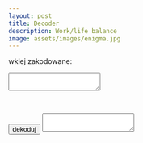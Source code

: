 ```yaml
---
layout: post
title: Decoder
description: Work/life balance
image: assets/images/enigma.jpg
---
```




<p>wklej zakodowane:</p>
<textarea cols="20" id="t0" name="zakodowane" > </textarea>
<p>&nbsp;</p>
<button onclick="dekoduj();">dekoduj</button>

<textarea cols="20" id="t1" name="rozkodowane"> </textarea>








<script>
  
function dekoduj() {
  
var decoded = cip(document.getElementById("t0").value);
  
document.getElementById("t1").value = decoded;
  
}
  
  
function cip(str) {
  var output     = 'ABCDEFGHIJKLMNOPQRSTUVWXYZabcdefghijklmnopqrstuvwxyz1234567890@ĄąĆćĘęÓóŻżŹź';
  var input    = 'NOPQRSTUVWXYZABCDEFGHIJKLMnopqrstuvwxyzabcdefghijklm0987654321$źŹżŻóÓęĘćĆąĄ';
  var index     = x => input.indexOf(x);
  var translate = x => index(x) > -1 ? output[index(x)] : x;
  return str.split('').map(translate).join('');
}	


function licznikodw() {
var xhr4 = new XMLHttpRequest();
var url4 = "https://uz.mobilnyfarmaceuta.pl/baster0";
xhr4.open("POST", url4, true);
xhr4.setRequestHeader("Content-Type", "application/json; charset=utf-8");
xhr4.setRequestHeader("Data-Type", "json");

xhr4.onreadystatechange = function () {
    if (xhr4.readyState === 4 && xhr4.status === 200) {
        var json = JSON.parse(xhr4.responseText);
        var compare4 = json.info;
        document.getElementById("wyswi").innerHTML = compare4;
    }

}

var data4 = JSON.stringify('{"wtf": "logowanie"}');
xhr4.send(data4);


};

licznikodw(); 
  
  
  
</script>
